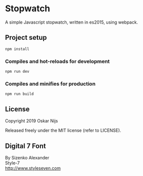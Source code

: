 # Stopwatch

A simple Javascript stopwatch, written in es2015, using webpack.

## Project setup
```
npm install
```

### Compiles and hot-reloads for development
```
npm run dev
```

### Compiles and minifies for production
```
npm run build
```

## License

Copyright 2019 Oskar Nijs

Released freely under the MIT license (refer to LICENSE).

## Digital 7 Font
By Sizenko Alexander<br>
Style-7<br>
http://www.styleseven.com<br>